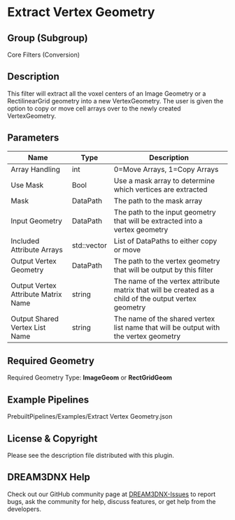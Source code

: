 # Extract Vertex Geometry

## Group (Subgroup) ##

Core Filters (Conversion)

## Description ##

This filter will extract all the voxel centers of an Image Geometry or a RectilinearGrid geometry
into a new VertexGeometry. The user is given the option to copy or move cell arrays over to the 
newly created VertexGeometry.

## Parameters ##

| Name | Type | Description |
|------|------|-------------|
| Array Handling | int | 0=Move Arrays, 1=Copy Arrays |
| Use Mask | Bool | Use a mask array to determine which vertices are extracted |
| Mask | DataPath | The path to the mask array |
| Input Geometry | DataPath | The path to the input geometry that will be extracted into a vertex geometry |
| Included Attribute Arrays | std::vector<DataPath> | List of DataPaths to either copy or move |
| Output Vertex Geometry | DataPath | The path to the vertex geometry that will be output by this filter |
| Output Vertex Attribute Matrix Name | string | The name of the vertex attribute matrix that will be created as a child of the output vertex geometry |
| Output Shared Vertex List Name | string | The name of the shared vertex list name that will be output with the vertex geometry |

## Required Geometry ##

Required Geometry Type: **ImageGeom** or **RectGridGeom**

## Example Pipelines ##

PrebuiltPipelines/Examples/Extract Vertex Geometry.json

## License & Copyright ##

Please see the description file distributed with this plugin.

## DREAM3DNX Help

Check out our GitHub community page at [DREAM3DNX-Issues](https://github.com/BlueQuartzSoftware/DREAM3DNX-Issues) to report bugs, ask the community for help, discuss features, or get help from the developers.


